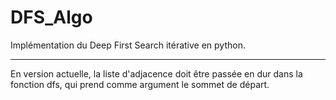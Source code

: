# DFS_Algo

Implémentation du Deep First Search itérative en python.

_________________________________________________________________________________

En version actuelle, la liste d'adjacence doit être passée en dur dans la fonction dfs, qui prend comme argument le sommet de départ.
